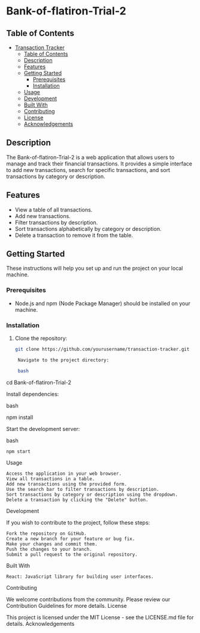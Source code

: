 # Bank-of-flatiron-Trial-2

## Table of Contents

- [Transaction Tracker](#transaction-tracker)
  - [Table of Contents](#table-of-contents)
  - [Description](#description)
  - [Features](#features)
  - [Getting Started](#getting-started)
    - [Prerequisites](#prerequisites)
    - [Installation](#installation)
  - [Usage](#usage)
  - [Development](#development)
  - [Built With](#built-with)
  - [Contributing](#contributing)
  - [License](#license)
  - [Acknowledgements](#acknowledgements)

## Description

The Bank-of-flatiron-Trial-2 is a web application that allows users to manage and track their financial transactions. It provides a simple interface to add new transactions, search for specific transactions, and sort transactions by category or description.

## Features

- View a table of all transactions.
- Add new transactions.
- Filter transactions by description.
- Sort transactions alphabetically by category or description.
- Delete a transaction to remove it from the table.

## Getting Started

These instructions will help you set up and run the project on your local machine.

### Prerequisites

- Node.js and npm (Node Package Manager) should be installed on your machine.

### Installation

1. Clone the repository:

   ```bash
   git clone https://github.com/yourusername/transaction-tracker.git

    Navigate to the project directory:

    bash

cd Bank-of-flatiron-Trial-2

Install dependencies:

bash

npm install

Start the development server:

bash

    npm start

Usage

    Access the application in your web browser.
    View all transactions in a table.
    Add new transactions using the provided form.
    Use the search bar to filter transactions by description.
    Sort transactions by category or description using the dropdown.
    Delete a transaction by clicking the "Delete" button.

Development

If you wish to contribute to the project, follow these steps:

    Fork the repository on GitHub.
    Create a new branch for your feature or bug fix.
    Make your changes and commit them.
    Push the changes to your branch.
    Submit a pull request to the original repository.

Built With

    React: JavaScript library for building user interfaces.

Contributing

We welcome contributions from the community. Please review our Contribution Guidelines for more details.
License

This project is licensed under the MIT License - see the LICENSE.md file for details.
Acknowledgements

  